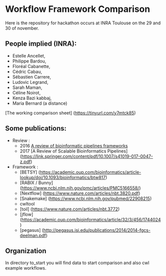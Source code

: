 # Workflow Framework Comparison
Here is the repository for hackathon occurs at INRA Toulouse on the 29 and 30 of november.


## People implied (INRA):
 * Estelle Ancellet, 
 * Philippe Bardou, 
 * Floréal Cabanette, 
 * Cédric Cabau, 
 * Sébastien Carrere, 
 * Ludovic Legrand, 
 * Sarah Maman, 
 * Céline Noirot, 
 * Kenza Bazi kabbaj, 
 * Maria Bernard (a distance)


[The working comparison sheet] (https://tinyurl.com/y7mtck85)

## Some publications:
 * Review :
	* 2016 [A review of bioinformatic pipelines frameworks](bib.oxfordjournals.org/content/early/2016/03/23/bib.bbw020.full)
	* 2017 [A Review of Scalable Bioinformatics Pipelines] (https://link.springer.com/content/pdf/10.1007/s41019-017-0047-z.pdf)
 * Framework :
	* [BETSY] (https://academic.oup.com/bioinformatics/article-lookup/doi/10.1093/bioinformatics/btw817)
	* [RABIX / Bunny] (https://www.ncbi.nlm.nih.gov/pmc/articles/PMC5166558/)
	* [Nextflow] (https://www.nature.com/articles/nbt.3820.pdf)
	* [Snakemake] (https://www.ncbi.nlm.nih.gov/pubmed/22908215)
	* cwltool
	* [toil] (https://www.nature.com/articles/nbt.3772)
	* [jflow] (https://academic.oup.com/bioinformatics/article/32/3/456/1744024)
	* [pegasus] (http://pegasus.isi.edu/publications/2014/2014-fgcs-deelman.pdf)

## Organization
In directory to_start you will find data to start comparison and also
cwl example workflows.

